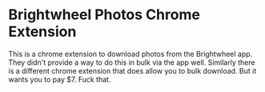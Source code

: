 # Brightwheel Photos Chrome Extension

This is a chrome extension to download photos from the Brightwheel app. They didn't provide a way to do this in bulk via the app well. Similarly there is a different chrome extension that does allow you to bulk download. But it wants you to pay $7. Fuck that.
